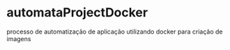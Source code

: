 # automataProjectDocker
processo de automatização de aplicação utilizando docker para criação de imagens
